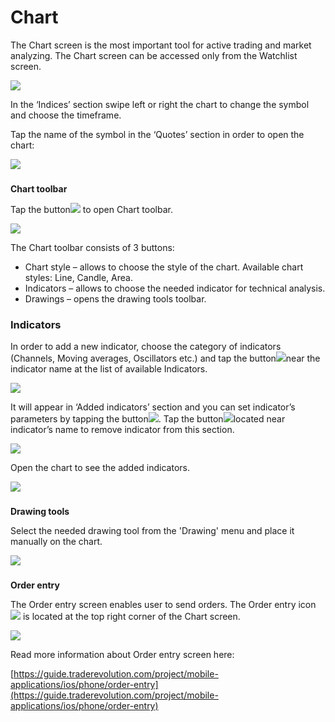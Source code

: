 # Chart

The Chart screen is the most important tool for active trading and market analyzing. The Chart screen can be accessed only from the Watchlist screen.

![](../../../.gitbook/assets/1%20%2818%29.png)

In the ‘Indices’ section swipe left or right the chart to change the symbol and choose the timeframe.

Tap the name of the symbol in the ‘Quotes’ section in order to open the chart:

![](../../../.gitbook/assets/2%20%2830%29.png)

### **Chart toolbar** 

Tap the button![](../../../.gitbook/assets/3.jpg)to open Chart toolbar.

![](../../../.gitbook/assets/3%20%2839%29.png)

The Chart toolbar consists of 3 buttons:

* Chart style – allows to choose the style of the chart. Available chart styles: Line, Candle, Area.
* Indicators – allows to choose the needed indicator for technical analysis.
* Drawings – opens the drawing tools toolbar.

### **Indicators**

In order to add a new indicator, choose the category of indicators \(Channels, Moving averages, Oscillators etc.\) and tap the button![](../../../.gitbook/assets/add.%20%281%29.jpg)near the indicator name at the list of available Indicators.

![](../../../.gitbook/assets/4%20%2822%29.png)

It will appear in ‘Added indicators’ section and you can set indicator’s parameters by tapping the button![](../../../.gitbook/assets/4%20%282%29.jpg). Tap the button![](../../../.gitbook/assets/delete.%20%282%29.jpg)located near indicator’s name to remove indicator from this section. 

![](../../../.gitbook/assets/5%20%2826%29.png)

Open the chart to see the added indicators.

![](../../../.gitbook/assets/6%20%283%29.png)

### **Drawing tools**

Select the needed drawing tool from the 'Drawing' menu and place it manually on the chart.

![](../../../.gitbook/assets/7.png)

### **Order entry**

 The Order entry screen enables user to send orders. The Order entry icon![](../../../.gitbook/assets/8.jpg)is located at the top right corner of the Chart screen.

![](../../../.gitbook/assets/99.png)

Read more information about Order entry screen here:

[https://guide.traderevolution.com/project/mobile-applications/ios/phone/order-entry](https://guide.traderevolution.com/project/mobile-applications/ios/phone/order-entry)

